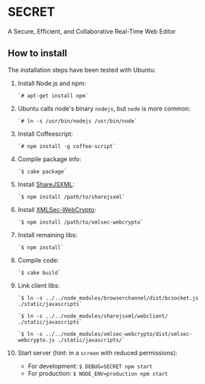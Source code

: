 # SECRET
A Secure, Efﬁcient, and Collaborative Real-Time Web Editor

## How to install
The installation steps have been tested with Ubuntu:

1. Install Node.js and npm:

       `# apt-get install npm`
1. Ubuntu calls node's binary `nodejs`, but `node` is more common:

       `# ln -s /usr/bin/nodejs /usr/bin/node`
1. Install Coffeescript: 

       `# npm install -g coffee-script`
1. Compile package info: 

       `$ cake package`
1. Install [ShareJSXML](https://github.com/RUB-NDS/ShareJSXML): 

       `$ npm install /path/to/sharejsxml`
1. Install [XMLSec-WebCrypto](https://github.com/RUB-NDS/XMLSec-WebCrypto): 

       `$ npm install /path/to/xmlsec-webcrypto`
1. Install remaining libs: 

       `$ npm install`
1. Compile code: 

       `$ cake build`
1. Link client libs:

       `$ ln -s ../../node_modules/browserchannel/dist/bcsocket.js ./static/javascripts`
       
       `$ ln -s ../../node_modules/sharejsxml/webclient/ ./static/javascripts`

       `$ ln -s ../../node_modules/xmlsec-webcrypto/dist/xmlsec-webcrypto.js ./static/javascripts/`

1. Start server (hint: in a `screen` with reduced permissions):
   - For development: `$ DEBUG=SECRET npm start`
   - For production:  `$ NODE_ENV=production npm start`
